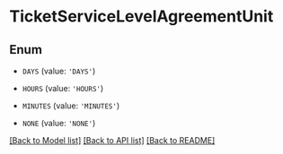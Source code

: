 # TicketServiceLevelAgreementUnit


## Enum

* `DAYS` (value: `'DAYS'`)

* `HOURS` (value: `'HOURS'`)

* `MINUTES` (value: `'MINUTES'`)

* `NONE` (value: `'NONE'`)

[[Back to Model list]](../README.md#documentation-for-models) [[Back to API list]](../README.md#documentation-for-api-endpoints) [[Back to README]](../README.md)


